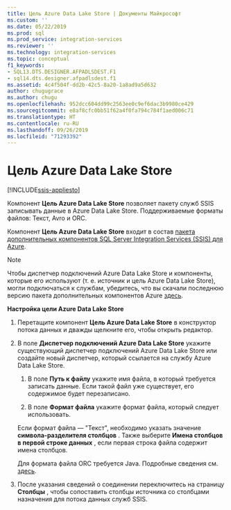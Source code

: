 ```yaml
---
title: Цель Azure Data Lake Store | Документы Майкрософт
ms.custom: ''
ms.date: 05/22/2019
ms.prod: sql
ms.prod_service: integration-services
ms.reviewer: ''
ms.technology: integration-services
ms.topic: conceptual
f1_keywords:
- SQL13.DTS.DESIGNER.AFPADLSDEST.F1
- sql14.dts.designer.afpadlsdest.f1
ms.assetid: 4c4f504f-dd2b-42c5-8a20-1a8ad9a5d632
author: chugugrace
ms.author: chugu
ms.openlocfilehash: 952dcc604dd99c2563ee0c9ef6dac3b9980ce429
ms.sourcegitcommit: e8af8cfc0bb51f62a4f0fa794c784f1aed006c71
ms.translationtype: HT
ms.contentlocale: ru-RU
ms.lasthandoff: 09/26/2019
ms.locfileid: "71293392"
---
```

# <a name="azure-data-lake-store-destination"></a>Цель Azure Data Lake Store

[!INCLUDE[ssis-appliesto](../../includes/ssis-appliesto-ssvrpluslinux-asdb-asdw-xxx.md)]


  Компонент **Цель Azure Data Lake Store** позволяет пакету служб SSIS записывать данные в Azure Data Lake Store. Поддерживаемые форматы файлов: Текст, Avro и ORC. 
  
 Компонент **Цель Azure Data Lake Store** входит в состав [пакета дополнительных компонентов SQL Server Integration Services (SSIS) для Azure](../../integration-services/azure-feature-pack-for-integration-services-ssis.md).
 
> [!NOTE]
> Чтобы диспетчер подключений Azure Data Lake Store и компоненты, которые его используют (т. е. источник и цель Azure Data Lake Store), могли подключаться к службам, убедитесь, что вы скачали последнюю версию пакета дополнительных компонентов Azure [здесь](https://www.microsoft.com/download/details.aspx?id=49492). 

**Настройка цели Azure Data Lake Store**

1. Перетащите компонент **Цель Azure Data Lake Store** в конструктор потока данных и дважды щелкните его, чтобы открыть редактор.  

2.  В поле **Диспетчер подключений Azure Data Lake Store** укажите существующий диспетчер подключений Azure Data Lake Store или создайте новый диспетчер, который ссылается на службу Azure Data Lake Store.  
  
    1.  В поле **Путь к файлу** укажите имя файла, в который требуется записать данные. Если такой файл уже существует, его содержимое будет перезаписано.  
  
    2.  В поле **Формат файла** укажите формат файла, который следует использовать.  
  
       Если формат файла — "Текст", необходимо указать значение **символа-разделителя столбцов** . Также выберите **Имена столбцов в первой строке данных** , если первая строка файла содержит имена столбцов.  

       Для формата файла ORC требуется Java. Подробные сведения см. [здесь](../../integration-services/azure-feature-pack-for-integration-services-ssis.md#dependency-on-java).
  
3.  После указания сведений о соединении переключитесь на страницу **Столбцы** , чтобы сопоставить столбцы источника со столбцами назначения для потока данных служб SSIS.  
